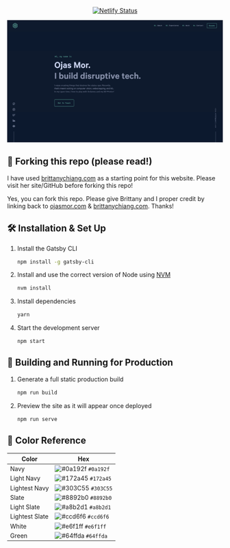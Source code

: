 
<p align="center">
  <a href="https://app.netlify.com/sites/pensive-goldwasser-429cf4/deploys" target="_blank">
    <img src="https://api.netlify.com/api/v1/badges/38dce932-392f-4ec1-a28d-0c784a2dfb7a/deploy-status" alt="Netlify Status" />
  </a>
</p>

![demo](https://raw.githubusercontent.com/ojasmor/Portfolio-Website/main/static/og.png)

## 🚨 Forking this repo (please read!)

I have used [brittanychiang.com](https://brittanychiang.com) as a starting point for this website. Please visit her site/GitHub before forking this repo!

Yes, you can fork this repo. Please give Brittany and I proper credit by linking back to [ojasmor.com](https://ojasmor.com) & [brittanychiang.com](https://brittanychiang.com). Thanks!

## 🛠 Installation & Set Up

1. Install the Gatsby CLI

   ```sh
   npm install -g gatsby-cli
   ```

2. Install and use the correct version of Node using [NVM](https://github.com/nvm-sh/nvm)

   ```sh
   nvm install
   ```

3. Install dependencies

   ```sh
   yarn
   ```

4. Start the development server

   ```sh
   npm start
   ```

## 🚀 Building and Running for Production

1. Generate a full static production build

   ```sh
   npm run build
   ```

1. Preview the site as it will appear once deployed

   ```sh
   npm run serve
   ```

## 🎨 Color Reference

| Color          | Hex                                                                |
| -------------- | ------------------------------------------------------------------ |
| Navy           | ![#0a192f](https://via.placeholder.com/10/0a192f?text=+) `#0a192f` |
| Light Navy     | ![#172a45](https://via.placeholder.com/10/0a192f?text=+) `#172a45` |
| Lightest Navy  | ![#303C55](https://via.placeholder.com/10/303C55?text=+) `#303C55` |
| Slate          | ![#8892b0](https://via.placeholder.com/10/8892b0?text=+) `#8892b0` |
| Light Slate    | ![#a8b2d1](https://via.placeholder.com/10/a8b2d1?text=+) `#a8b2d1` |
| Lightest Slate | ![#ccd6f6](https://via.placeholder.com/10/ccd6f6?text=+) `#ccd6f6` |
| White          | ![#e6f1ff](https://via.placeholder.com/10/e6f1ff?text=+) `#e6f1ff` |
| Green          | ![#64ffda](https://via.placeholder.com/10/64ffda?text=+) `#64ffda` |

